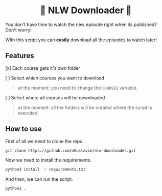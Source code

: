 <h1 align=center>💜 NLW Downloader 🚀</h1>

You don't have time to watch the new episode right when its published? Don't worry!

With this script you can **easily** download all the episodes to watch later!

## Features

[x] Each course gets it's own folder

[ ] Select which courses you want to download

> at the moment: you need to change the ``COURSES`` variable.

[ ] Select where all courses will be downloaded

> at the moment: all the folders will be created where the script is executed

## How to use

First of all we need to clone the repo.

```bash
git clone https://github.com/nGustavin/nlw-downloader.git
```

Now we need to install the requirements.

```bash
python3 install -r requirements.txt
```

And then, we can run the script.

```bash
python3 .
```
